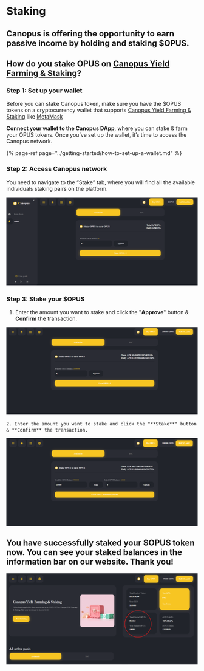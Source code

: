 # Staking

## Canopus is offering the opportunity to earn passive income by holding and staking $OPUS.

## How do you stake OPUS on [Canopus Yield Farming & Staking](https://app.canopus.network/stake)?

### Step 1: Set up your wallet

Before you can stake Canopus token, make sure you have the $OPUS tokens on a cryptocurrency wallet that supports [Canopus Yield Farming & Staking](https://app.canopus.network/) like [MetaMask](https://metamask.io/)

**Connect your wallet to the Canopus DApp**, where you can stake & farm your OPUS tokens. Once you’ve set up the wallet, it’s time to access the Canopus network.

{% page-ref page="../getting-started/how-to-set-up-a-wallet.md" %}

### 

### Step 2: Access Canopus network

You need to navigate to the “Stake” tab, where you will find all the available individuals staking pairs on the platform.

![](../.gitbook/assets/image%20%2818%29.png)

### Step 3: Stake your $OPUS

1. Enter the amount you want to stake and click the "**Approve**" button &  **Confirm** the transaction. 

![](../.gitbook/assets/image%20%2819%29.png)

    2. Enter the amount you want to stake and click the "**Stake**" button & **Confirm** the transaction.

![](../.gitbook/assets/image%20%2816%29.png)

## You have successfully staked your $OPUS token now. You can see your staked balances in the information bar on our website. Thank you!

![](../.gitbook/assets/image%20%2817%29.png)


